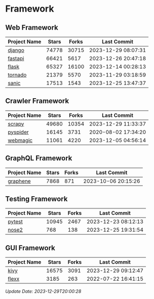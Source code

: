 # Framework

## Web Framework
| Project Name | Stars | Forks | Last Commit |
| ------------ | ----- | ----- | ----------- |
| [django](https://github.com/django/django) | 74778 | 30715 | 2023-12-29 08:07:31 |
| [fastapi](https://github.com/tiangolo/fastapi) | 66421 | 5617 | 2023-12-26 20:47:18 |
| [flask](https://github.com/pallets/flask) | 65327 | 16100 | 2023-12-14 00:28:13 |
| [tornado](https://github.com/tornadoweb/tornado) | 21379 | 5570 | 2023-11-29 03:18:59 |
| [sanic](https://github.com/sanic-org/sanic) | 17513 | 1543 | 2023-12-25 13:47:37 |

## Crawler Framework
| Project Name | Stars | Forks | Last Commit |
| ------------ | ----- | ----- | ----------- |
| [scrapy](https://github.com/scrapy/scrapy) | 49680 | 10354 | 2023-12-29 11:33:37 |
| [pyspider](https://github.com/binux/pyspider) | 16145 | 3731 | 2020-08-02 17:34:20 |
| [webmagic](https://github.com/code4craft/webmagic) | 11061 | 4220 | 2023-12-05 04:56:14 |

## GraphQL Framework
| Project Name | Stars | Forks | Last Commit |
| ------------ | ----- | ----- | ----------- |
| [graphene](https://github.com/graphql-python/graphene) | 7868 | 871 | 2023-10-06 20:15:26 |

## Testing Framework
| Project Name | Stars | Forks | Last Commit |
| ------------ | ----- | ----- | ----------- |
| [pytest](https://github.com/pytest-dev/pytest) | 10945 | 2467 | 2023-12-23 08:12:13 |
| [nose2](https://github.com/nose-devs/nose2) | 768 | 138 | 2023-12-25 19:31:54 |

## GUI Framework
| Project Name | Stars | Forks | Last Commit |
| ------------ | ----- | ----- | ----------- |
| [kivy](https://github.com/kivy/kivy) | 16575 | 3091 | 2023-12-29 09:12:47 |
| [flexx](https://github.com/flexxui/flexx) | 3185 | 263 | 2022-07-22 16:41:15 |

*Update Date: 2023-12-29T20:00:28*